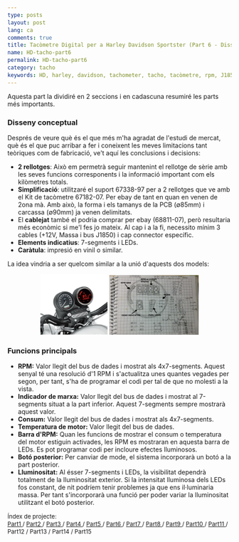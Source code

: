 ```yaml
---
type: posts
layout: post
lang: ca
comments: true
title: Tacòmetre Digital per a Harley Davidson Sportster (Part 6 - Disseny i funcions)
name: HD-tacho-part6
permalink: HD-tacho-part6
category: tacho
keywords: HD, harley, davidson, tachometer, tacho, tacòmetre, rpm, J1850, disseny, funcions
---
```


Aquesta part la dividiré en 2 seccions i en cadascuna resumiré les parts més importants.

### Disseny conceptual

Després de veure què és el que més m'ha agradat de l'estudi de mercat, què és el que puc arribar a fer i coneixent les meves limitacions tant teòriques com de fabricació, ve't aquí les conclusions i decisions:<br>
- <b>2 rellotges</b>: Això em permetrà seguir mantenint el rellotge de sèrie amb les seves funcions corresponents i la informació important com els kilòmetres totals.<br>
- <b>Simplificació</b>: utilitzaré el suport 67338-97 per a 2 rellotges que ve amb el Kit de tacòmetre 67182-07. Per ebay de tant en quan en venen de 2ona mà. Amb això, la forma i els tamanys de la PCB (&#8709;85mm) i carcassa (&#8709;90mm) ja venen delimitats.<br>
- El <b>cablejat</b> també el podria comprar per ebay (68811-07), però resultaria més econòmic si me'l fes jo mateix. Al cap i a la fi, necessito mínim 3 cables (+12V, Massa i bus J1850) i cap connector específic.<br>
- <b>Elements indicatius</b>: 7-segments i LEDs.<br>
- <b>Caràtula</b>: impresió en vinil o similar.

La idea vindria a ser quelcom similar a la unió d'aquests dos models:<br><center>
<img style="display:inline" src="/images/Part6/proto-disseny1.png" width="30%" alt="HD Sportster Tacòmetre. Source: Harley Davidson" title="HD Sportster amb doble rellotge">
<img style="display:inline" src="/images/Part6/proto-disseny.jpg" width="40%" alt="Esbós. Source: Xavier Morales" title="Esbós">
</center>
<!--more-->

### Funcions principals

- <b>RPM:</b> Valor llegit del bus de dades i mostrat als 4x7-segments. Aquest senyal té una resolució d'1 RPM i s'actualitza unes quantes vegades per segon, per tant, s'ha de programar el codi per tal de que no molesti a la vista. <br>
- <b>Indicador de marxa:</b> Valor llegit del bus de dades i mostrat al 7-segments situat a la part inferior. Aquest 7-segments sempre mostrarà aquest valor. <br>
- <b>Consum:</b> Valor llegit del bus de dades i mostrat als 4x7-segments.<br>
- <b>Temperatura de motor:</b> Valor llegit del bus de dades. <br>
- <b>Barra d'RPM:</b> Quan les funcions de mostrar el consum o temperatura del motor estiguin activades, les RPM es mostraran en aquesta barra de LEDs. Es pot programar codi per incloure efectes lluminosos. <br>
- <b>Botó posterior:</b> Per canviar de mode, el sistema incorporarà un botó a la part posterior.
- <b>Lluminositat:</b> Al ésser 7-segments i LEDs, la visibilitat dependrà totalment de la lluminositat exterior. Si la intensitat lluminosa dels LEDs fos constant, de nit podríem tenir problemes ja que ens il·luminaria massa. Per tant s'incorporarà una funció per poder variar la lluminositat utilitzant el botó posterior.


<p>
<font size="2"> 
Índex de projecte:<br>
<a href="/HD-tacho-part1">Part1 </a>/
<a href="/HD-tacho-part2"> Part2 </a>/
<a href="/HD-tacho-part3"> Part3 </a>/
<a href="/HD-tacho-part4"> Part4 </a>/
<a href="/HD-tacho-part5"> Part5 </a>/
<a href="/HD-tacho-part6"> Part6 </a>/
<a href="/HD-tacho-part7"> Part7 </a>/
<a href="/HD-tacho-part8"> Part8 </a>/
<a href="/HD-tacho-part9"> Part9 </a>/
<a href="/HD-tacho-part10"> Part10 </a>/
<a href="/HD-tacho-part11"> Part11 </a>/
 Part12 /
 Part13 /
 Part14 /
 Part15
 </font>
</p>
